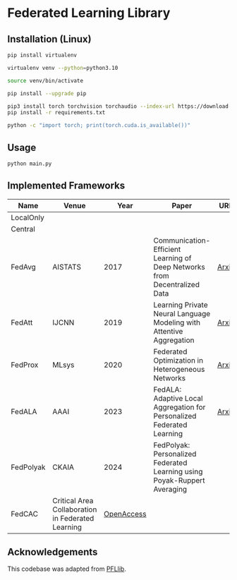 # Federated Learning Library

## Installation (Linux)
```bash
pip install virtualenv
```
```bash
virtualenv venv --python=python3.10
```
```bash
source venv/bin/activate
```
```bash
pip install --upgrade pip
```
```bash
pip3 install torch torchvision torchaudio --index-url https://download.pytorch.org/whl/cu118
pip install -r requirements.txt
```
```bash
python -c "import torch; print(torch.cuda.is_available())"
```

## Usage
```bash
python main.py
```

## Implemented Frameworks
| Name | Venue | Year | Paper | URL |
|------|-------|------| ----- | ---|
| LocalOnly | | | | | 
| Central | | | | |
| FedAvg | AISTATS | 2017 | Communication-Efficient Learning of Deep Networks from Decentralized Data | [Arxiv](https://arxiv.org/abs/1602.05629) |
| FedAtt | IJCNN | 2019 | Learning Private Neural Language Modeling with Attentive Aggregation | [Arxiv](https://arxiv.org/abs/1812.07108) |
| FedProx | MLsys | 2020| Federated Optimization in Heterogeneous Networks | [Arxiv](https://arxiv.org/abs/1812.06127) |
| FedALA | AAAI | 2023 | FedALA: Adaptive Local Aggregation for Personalized Federated Learning | [Arxiv](https://arxiv.org/abs/2212.01197) |
| FedPolyak | CKAIA | 2024 | FedPolyak: Personalized Federated Learning using Poyak-Ruppert Averaging | |
| FedCAC | Critical Area Collaboration in Federated Learning | [OpenAccess](https://openaccess.thecvf.com/content/ICCV2023/html/Wu_Bold_but_Cautious_Unlocking_the_Potential_of_Personalized_Federated_Learning_ICCV_2023_paper.html) |


## Acknowledgements
This codebase was adapted from [PFLlib](https://github.com/TsingZ0/PFLlib).